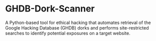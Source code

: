 # GHDB-Dork-Scanner
A Python-based tool for ethical hacking that automates retrieval of the Google Hacking Database (GHDB) dorks and performs site-restricted searches to identify potential exposures on a target website.
